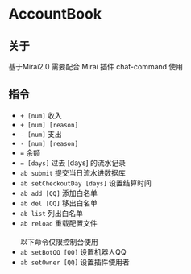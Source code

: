 # AccountBook
## 关于
基于Mirai2.0
需要配合 Mirai 插件 chat-command 使用
## 指令
- `+ [num]` 收入
- `+ [num] [reason]`
- `- [num]` 支出
- `- [num] [reason]`
- `=` 余额
- `= [days]` 过去 [days] 的流水记录
- `ab submit` 提交当日流水进数据库
- `ab setCheckoutDay [days]` 设置结算时间
- `ab add [QQ]` 添加白名单
- `ab del [QQ]` 移出白名单
- `ab list` 列出白名单
- `ab reload` 重载配置文件
</br></br>
以下命令仅限控制台使用
- `ab setBotQQ [QQ]` 设置机器人QQ
- `ab setOwner [QQ]` 设置插件使用者
